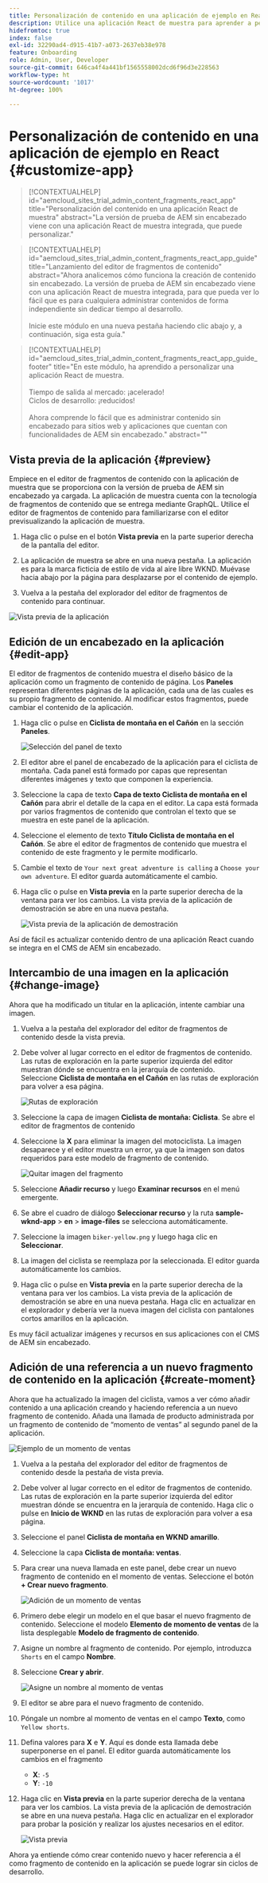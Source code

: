 ```yaml
---
title: Personalización de contenido en una aplicación de ejemplo en React
description: Utilice una aplicación React de muestra para aprender a personalizar el contenido mediante la funcionalidad sin encabezado establecida en AEM as a Cloud Service.
hidefromtoc: true
index: false
exl-id: 32290ad4-d915-41b7-a073-2637eb38e978
feature: Onboarding
role: Admin, User, Developer
source-git-commit: 646ca4f4a441bf1565558002dcd6f96d3e228563
workflow-type: ht
source-wordcount: '1017'
ht-degree: 100%

---
```



# Personalización de contenido en una aplicación de ejemplo en React {#customize-app}

>[!CONTEXTUALHELP]
>id="aemcloud_sites_trial_admin_content_fragments_react_app"
>title="Personalización del contenido en una aplicación React de muestra"
>abstract="La versión de prueba de AEM sin encabezado viene con una aplicación React de muestra integrada, que puede personalizar."

>[!CONTEXTUALHELP]
>id="aemcloud_sites_trial_admin_content_fragments_react_app_guide"
>title="Lanzamiento del editor de fragmentos de contenido"
>abstract="Ahora analicemos cómo funciona la creación de contenido sin encabezado. La versión de prueba de AEM sin encabezado viene con una aplicación React de muestra integrada, para que pueda ver lo fácil que es para cualquiera administrar contenidos de forma independiente sin dedicar tiempo al desarrollo.<br><br>Inicie este módulo en una nueva pestaña haciendo clic abajo y, a continuación, siga esta guía."

>[!CONTEXTUALHELP]
>id="aemcloud_sites_trial_admin_content_fragments_react_app_guide_footer"
>title="En este módulo, ha aprendido a personalizar una aplicación React de muestra.<br><br>Tiempo de salida al mercado: ¡acelerado!<br>Ciclos de desarrollo: ¡reducidos!<br><br>Ahora comprende lo fácil que es administrar contenido sin encabezado para sitios web y aplicaciones que cuentan con funcionalidades de AEM sin encabezado."
>abstract=""

## Vista previa de la aplicación {#preview}

Empiece en el editor de fragmentos de contenido con la aplicación de muestra que se proporciona con la versión de prueba de AEM sin encabezado ya cargada. La aplicación de muestra cuenta con la tecnología de fragmentos de contenido que se entrega mediante GraphQL. Utilice el editor de fragmentos de contenido para familiarizarse con el editor previsualizando la aplicación de muestra.

1. Haga clic o pulse en el botón **Vista previa** en la parte superior derecha de la pantalla del editor.

1. La aplicación de muestra se abre en una nueva pestaña. La aplicación es para la marca ficticia de estilo de vida al aire libre WKND. Muévase hacia abajo por la página para desplazarse por el contenido de ejemplo.

1. Vuelva a la pestaña del explorador del editor de fragmentos de contenido para continuar.

![Vista previa de la aplicación](assets/do-not-localize/preview-app-1.png)

## Edición de un encabezado en la aplicación {#edit-app}

El editor de fragmentos de contenido muestra el diseño básico de la aplicación como un fragmento de contenido de página. Los **Paneles** representan diferentes páginas de la aplicación, cada una de las cuales es su propio fragmento de contenido. Al modificar estos fragmentos, puede cambiar el contenido de la aplicación.

1. Haga clic o pulse en **Ciclista de montaña en el Cañón** en la sección **Paneles**.

   ![Selección del panel de texto](assets/do-not-localize/edit-header-1.png)

1. El editor abre el panel de encabezado de la aplicación para el ciclista de montaña. Cada panel está formado por capas que representan diferentes imágenes y texto que componen la experiencia.

1. Seleccione la capa de texto **Capa de texto Ciclista de montaña en el Cañón** para abrir el detalle de la capa en el editor. La capa está formada por varios fragmentos de contenido que controlan el texto que se muestra en este panel de la aplicación.

1. Seleccione el elemento de texto **Título Ciclista de montaña en el Cañón**. Se abre el editor de fragmentos de contenido que muestra el contenido de este fragmento y le permite modificarlo.

1. Cambie el texto de `Your next great adventure is calling` a `Choose your own adventure`. El editor guarda automáticamente el cambio.

1. Haga clic o pulse en **Vista previa** en la parte superior derecha de la ventana para ver los cambios. La vista previa de la aplicación de demostración se abre en una nueva pestaña.

   ![Vista previa de la aplicación de demostración](assets/do-not-localize/edit-header-5-6.png)

Así de fácil es actualizar contenido dentro de una aplicación React cuando se integra en el CMS de AEM sin encabezado.

## Intercambio de una imagen en la aplicación {#change-image}

Ahora que ha modificado un titular en la aplicación, intente cambiar una imagen.

1. Vuelva a la pestaña del explorador del editor de fragmentos de contenido desde la vista previa.

1. Debe volver al lugar correcto en el editor de fragmentos de contenido. Las rutas de exploración en la parte superior izquierda del editor muestran dónde se encuentra en la jerarquía de contenido. Seleccione **Ciclista de montaña en el Cañón** en las rutas de exploración para volver a esa página.

   ![Rutas de exploración](assets/do-not-localize/swap-image-2.png)

1. Seleccione la capa de imagen **Ciclista de montaña: Ciclista**. Se abre el editor de fragmentos de contenido

1. Seleccione la **X** para eliminar la imagen del motociclista. La imagen desaparece y el editor muestra un error, ya que la imagen son datos requeridos para este modelo de fragmento de contenido.

   ![Quitar imagen del fragmento](assets/do-not-localize/swap-image-4.png)

1. Seleccione **Añadir recurso** y luego **Examinar recursos** en el menú emergente.

1. Se abre el cuadro de diálogo **Seleccionar recurso** y la ruta **sample-wknd-app** > **en** > **image-files** se selecciona automáticamente.

1. Seleccione la imagen `biker-yellow.png` y luego haga clic en **Seleccionar**.

1. La imagen del ciclista se reemplaza por la seleccionada. El editor guarda automáticamente los cambios.

1. Haga clic o pulse en **Vista previa** en la parte superior derecha de la ventana para ver los cambios. La vista previa de la aplicación de demostración se abre en una nueva pestaña. Haga clic en actualizar en el explorador y debería ver la nueva imagen del ciclista con pantalones cortos amarillos en la aplicación.

Es muy fácil actualizar imágenes y recursos en sus aplicaciones con el CMS de AEM sin encabezado.

## Adición de una referencia a un nuevo fragmento de contenido en la aplicación {#create-moment}

Ahora que ha actualizado la imagen del ciclista, vamos a ver cómo añadir contenido a una aplicación creando y haciendo referencia a un nuevo fragmento de contenido. Añada una llamada de producto administrada por un fragmento de contenido de “momento de ventas” al segundo panel de la aplicación.

![Ejemplo de un momento de ventas](assets/do-not-localize/example-shoppable-moment.png)

1. Vuelva a la pestaña del explorador del editor de fragmentos de contenido desde la pestaña de vista previa.

1. Debe volver al lugar correcto en el editor de fragmentos de contenido. Las rutas de exploración en la parte superior izquierda del editor muestran dónde se encuentra en la jerarquía de contenido. Haga clic o pulse en **Inicio de WKND** en las rutas de exploración para volver a esa página.

1. Seleccione el panel **Ciclista de montaña en WKND amarillo**.

1. Seleccione la capa **Ciclista de montaña: ventas**.

1. Para crear una nueva llamada en este panel, debe crear un nuevo fragmento de contenido en el momento de ventas. Seleccione el botón **+ Crear nuevo fragmento**.

   ![Adición de un momento de ventas](assets/do-not-localize/add-reference-1-5.png)

1. Primero debe elegir un modelo en el que basar el nuevo fragmento de contenido. Seleccione el modelo **Elemento de momento de ventas** de la lista desplegable **Modelo de fragmento de contenido**.

1. Asigne un nombre al fragmento de contenido. Por ejemplo, introduzca `Shorts` en el campo **Nombre**.

1. Seleccione **Crear y abrir**.

   ![Asigne un nombre al momento de ventas](assets/do-not-localize/add-reference-6-7-8.png)

1. El editor se abre para el nuevo fragmento de contenido.

1. Póngale un nombre al momento de ventas en el campo **Texto**, como `Yellow shorts`.

1. Defina valores para **X** e **Y**. Aquí es donde esta llamada debe superponerse en el panel. El editor guarda automáticamente los cambios en el fragmento

   * **X**: `-5`
   * **Y**: `-10`

1. Haga clic en **Vista previa** en la parte superior derecha de la ventana para ver los cambios. La vista previa de la aplicación de demostración se abre en una nueva pestaña. Haga clic en actualizar en el explorador para probar la posición y realizar los ajustes necesarios en el editor.

   ![Vista previa](assets/do-not-localize/add-reference-10-11-12.png)

Ahora ya entiende cómo crear contenido nuevo y hacer referencia a él como fragmento de contenido en la aplicación se puede lograr sin ciclos de desarrollo.
